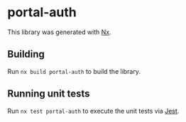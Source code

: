 # portal-auth

This library was generated with [Nx](https://nx.dev).

## Building

Run `nx build portal-auth` to build the library.

## Running unit tests

Run `nx test portal-auth` to execute the unit tests via [Jest](https://jestjs.io).
